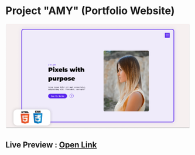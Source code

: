 # Project "AMY" (Portfolio Website)
![Watch Now](./image/ReadMeBanner.png)

## Live Preview : [Open Link](https://shaifarfan.github.io/AMYs-Portfolio/)



